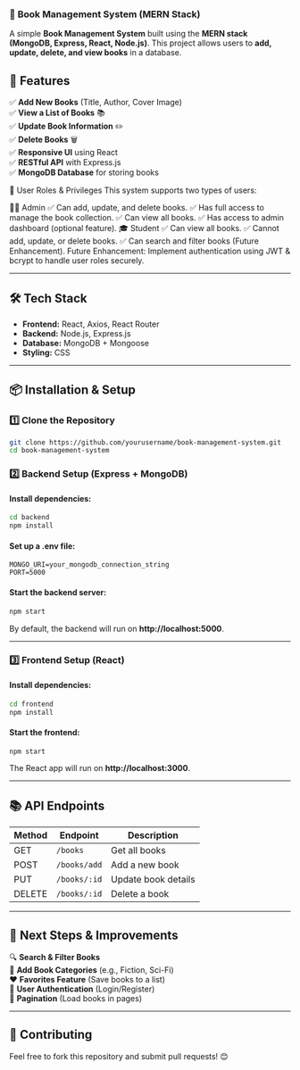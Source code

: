 ### 📖 **Book Management System (MERN Stack)**

A simple **Book Management System** built using the **MERN stack (MongoDB, Express, React, Node.js)**. This project allows users to **add, update, delete, and view books** in a database.

## 🚀 **Features**

✅ **Add New Books** (Title, Author, Cover Image)  
✅ **View a List of Books** 📚  
✅ **Update Book Information** ✏️  
✅ **Delete Books** 🗑️  
✅ **Responsive UI** using React  
✅ **RESTful API** with Express.js  
✅ **MongoDB Database** for storing books

🔑 User Roles & Privileges
This system supports two types of users:

👨‍🏫 Admin
✅ Can add, update, and delete books.
✅ Has full access to manage the book collection.
✅ Can view all books.
✅ Has access to admin dashboard (optional feature).
🎓 Student
✅ Can view all books.
✅ Cannot add, update, or delete books.
✅ Can search and filter books (Future Enhancement).
Future Enhancement: Implement authentication using JWT & bcrypt to handle user roles securely.

---

## 🛠 **Tech Stack**

- **Frontend:** React, Axios, React Router
- **Backend:** Node.js, Express.js
- **Database:** MongoDB + Mongoose
- **Styling:** CSS

---

## 📦 **Installation & Setup**

### 1️⃣ **Clone the Repository**

```bash
git clone https://github.com/yourusername/book-management-system.git
cd book-management-system
```

### 2️⃣ **Backend Setup (Express + MongoDB)**

#### Install dependencies:

```bash
cd backend
npm install
```

#### Set up a **.env** file:

```plaintext
MONGO_URI=your_mongodb_connection_string
PORT=5000
```

#### Start the backend server:

```bash
npm start
```

By default, the backend will run on **http://localhost:5000**.

---

### 3️⃣ **Frontend Setup (React)**

#### Install dependencies:

```bash
cd frontend
npm install
```

#### Start the frontend:

```bash
npm start
```

The React app will run on **http://localhost:3000**.

---

## 📚 **API Endpoints**

| Method | Endpoint     | Description         |
| ------ | ------------ | ------------------- |
| GET    | `/books`     | Get all books       |
| POST   | `/books/add` | Add a new book      |
| PUT    | `/books/:id` | Update book details |
| DELETE | `/books/:id` | Delete a book       |

---

## 🎯 **Next Steps & Improvements**

🔍 **Search & Filter Books**  
📂 **Add Book Categories** (e.g., Fiction, Sci-Fi)  
❤️ **Favorites Feature** (Save books to a list)  
🔐 **User Authentication** (Login/Register)  
📄 **Pagination** (Load books in pages)

---

## 🤝 **Contributing**

Feel free to fork this repository and submit pull requests! 😊
